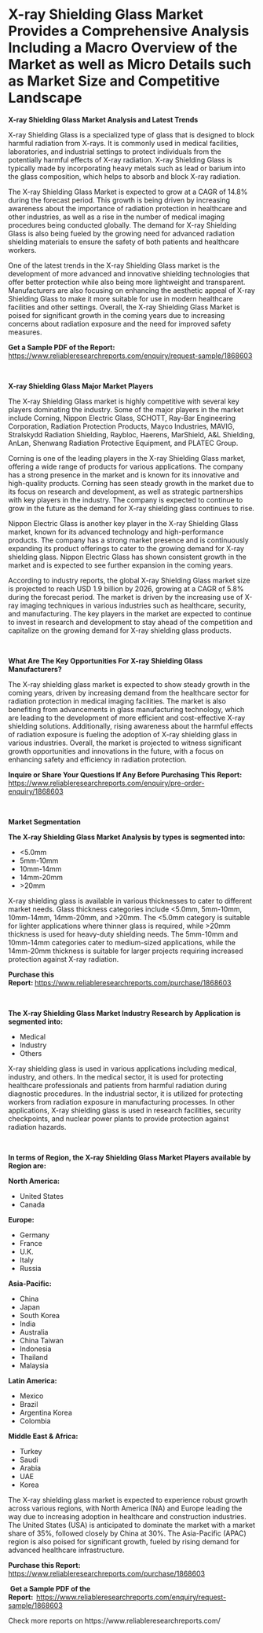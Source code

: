<p><h1>X-ray Shielding Glass Market Provides a Comprehensive Analysis Including a Macro Overview of the Market as well as Micro Details such as Market Size and Competitive Landscape</h1></p><p><strong>X-ray Shielding Glass Market Analysis and Latest Trends</strong></p>
<p><p>X-ray Shielding Glass is a specialized type of glass that is designed to block harmful radiation from X-rays. It is commonly used in medical facilities, laboratories, and industrial settings to protect individuals from the potentially harmful effects of X-ray radiation. X-ray Shielding Glass is typically made by incorporating heavy metals such as lead or barium into the glass composition, which helps to absorb and block X-ray radiation.</p><p>The X-ray Shielding Glass Market is expected to grow at a CAGR of 14.8% during the forecast period. This growth is being driven by increasing awareness about the importance of radiation protection in healthcare and other industries, as well as a rise in the number of medical imaging procedures being conducted globally. The demand for X-ray Shielding Glass is also being fueled by the growing need for advanced radiation shielding materials to ensure the safety of both patients and healthcare workers.</p><p>One of the latest trends in the X-ray Shielding Glass market is the development of more advanced and innovative shielding technologies that offer better protection while also being more lightweight and transparent. Manufacturers are also focusing on enhancing the aesthetic appeal of X-ray Shielding Glass to make it more suitable for use in modern healthcare facilities and other settings. Overall, the X-ray Shielding Glass Market is poised for significant growth in the coming years due to increasing concerns about radiation exposure and the need for improved safety measures.</p></p>
<p><strong>Get a Sample PDF of the Report:&nbsp;</strong> <a href="https://www.reliableresearchreports.com/enquiry/request-sample/1868603">https://www.reliableresearchreports.com/enquiry/request-sample/1868603</a></p>
<p>&nbsp;</p>
<p><strong>X-ray Shielding Glass Major Market Players</strong></p>
<p><p>The X-ray Shielding Glass market is highly competitive with several key players dominating the industry. Some of the major players in the market include Corning, Nippon Electric Glass, SCHOTT, Ray-Bar Engineering Corporation, Radiation Protection Products, Mayco Industries, MAVIG, Stralskydd Radiation Shielding, Raybloc, Haerens, MarShield, A&L Shielding, AnLan, Shenwang Radiation Protective Equipment, and PLATEC Group.</p><p>Corning is one of the leading players in the X-ray Shielding Glass market, offering a wide range of products for various applications. The company has a strong presence in the market and is known for its innovative and high-quality products. Corning has seen steady growth in the market due to its focus on research and development, as well as strategic partnerships with key players in the industry. The company is expected to continue to grow in the future as the demand for X-ray shielding glass continues to rise.</p><p>Nippon Electric Glass is another key player in the X-ray Shielding Glass market, known for its advanced technology and high-performance products. The company has a strong market presence and is continuously expanding its product offerings to cater to the growing demand for X-ray shielding glass. Nippon Electric Glass has shown consistent growth in the market and is expected to see further expansion in the coming years.</p><p>According to industry reports, the global X-ray Shielding Glass market size is projected to reach USD 1.9 billion by 2026, growing at a CAGR of 5.8% during the forecast period. The market is driven by the increasing use of X-ray imaging techniques in various industries such as healthcare, security, and manufacturing. The key players in the market are expected to continue to invest in research and development to stay ahead of the competition and capitalize on the growing demand for X-ray shielding glass products.</p></p>
<p>&nbsp;</p>
<p><strong>What Are The Key Opportunities For X-ray Shielding Glass Manufacturers?</strong></p>
<p><p>The X-ray shielding glass market is expected to show steady growth in the coming years, driven by increasing demand from the healthcare sector for radiation protection in medical imaging facilities. The market is also benefiting from advancements in glass manufacturing technology, which are leading to the development of more efficient and cost-effective X-ray shielding solutions. Additionally, rising awareness about the harmful effects of radiation exposure is fueling the adoption of X-ray shielding glass in various industries. Overall, the market is projected to witness significant growth opportunities and innovations in the future, with a focus on enhancing safety and efficiency in radiation protection.</p></p>
<p><strong>Inquire or Share Your Questions If Any Before Purchasing This Report:</strong> <a href="https://www.reliableresearchreports.com/enquiry/pre-order-enquiry/1868603">https://www.reliableresearchreports.com/enquiry/pre-order-enquiry/1868603</a></p>
<p>&nbsp;</p>
<p><strong>Market Segmentation</strong></p>
<p><strong>The X-ray Shielding Glass Market Analysis by types is segmented into:</strong></p>
<p><ul><li><5.0mm</li><li>5mm-10mm</li><li>10mm-14mm</li><li>14mm-20mm</li><li>>20mm</li></ul></p>
<p><p>X-ray shielding glass is available in various thicknesses to cater to different market needs. Glass thickness categories include <5.0mm, 5mm-10mm, 10mm-14mm, 14mm-20mm, and >20mm. The <5.0mm category is suitable for lighter applications where thinner glass is required, while >20mm thickness is used for heavy-duty shielding needs. The 5mm-10mm and 10mm-14mm categories cater to medium-sized applications, while the 14mm-20mm thickness is suitable for larger projects requiring increased protection against X-ray radiation.</p></p>
<p><strong>Purchase this Report:&nbsp;</strong><a href="https://www.reliableresearchreports.com/purchase/1868603">https://www.reliableresearchreports.com/purchase/1868603</a></p>
<p>&nbsp;</p>
<p><strong>The X-ray Shielding Glass Market Industry Research by Application is segmented into:</strong></p>
<p><ul><li>Medical</li><li>Industry</li><li>Others</li></ul></p>
<p><p>X-ray shielding glass is used in various applications including medical, industry, and others. In the medical sector, it is used for protecting healthcare professionals and patients from harmful radiation during diagnostic procedures. In the industrial sector, it is utilized for protecting workers from radiation exposure in manufacturing processes. In other applications, X-ray shielding glass is used in research facilities, security checkpoints, and nuclear power plants to provide protection against radiation hazards.</p></p>
<p>&nbsp;</p>
<p><strong>In terms of Region, the X-ray Shielding Glass Market Players available by Region are:</strong></p>
<p>
    <p> <strong> North America: </strong>
        <ul>
            <li>United States</li>
            <li>Canada</li>
        </ul>
        </p> 
    <p> <strong> Europe: </strong>
        <ul>
            <li>Germany</li>
            <li>France</li>
            <li>U.K.</li>
            <li>Italy</li>
            <li>Russia</li>
        </ul>
        </p> 
    <p> <strong> Asia-Pacific: </strong>
        <ul>
            <li>China</li>
            <li>Japan</li>
            <li>South Korea</li>
            <li>India</li>
            <li>Australia</li>
            <li>China Taiwan</li>
            <li>Indonesia</li>
            <li>Thailand</li>
            <li>Malaysia</li>
        </ul>
        </p> 
    <p> <strong> Latin America: </strong>
        <ul>
            <li>Mexico</li>
            <li>Brazil</li>
            <li>Argentina Korea</li>
            <li>Colombia</li>
        </ul>
        </p> 
    <p> <strong> Middle East & Africa: </strong>
        <ul>
            <li>Turkey</li>
            <li>Saudi</li>
            <li>Arabia</li>
            <li>UAE</li>
            <li>Korea</li>
        </ul>
    </p>
    </p>
<p><p>The X-ray shielding glass market is expected to experience robust growth across various regions, with North America (NA) and Europe leading the way due to increasing adoption in healthcare and construction industries. The United States (USA) is anticipated to dominate the market with a market share of 35%, followed closely by China at 30%. The Asia-Pacific (APAC) region is also poised for significant growth, fueled by rising demand for advanced healthcare infrastructure.</p></p>
<p><strong>Purchase this Report: </strong><a href="https://www.reliableresearchreports.com/purchase/1868603">https://www.reliableresearchreports.com/purchase/1868603</a></p>
<p>&nbsp;<strong>Get a Sample PDF of the Report:&nbsp;&nbsp;</strong><a href="https://www.reliableresearchreports.com/enquiry/request-sample/1868603">https://www.reliableresearchreports.com/enquiry/request-sample/1868603</a></p>
<p><strong></strong></p>
<p>Check more reports on https://www.reliableresearchreports.com/</p>
